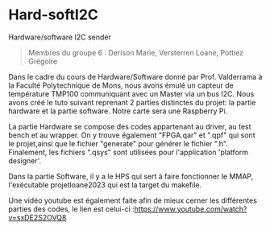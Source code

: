 # Hard-softI2C
Hardware/software I2C sender
> Membres du groupe 6 : Derison Marie, Versterren Loane, Pottiez Grégoire

Dans le cadre du cours de Hardware/Software donné par Prof. Valderrama à la Faculté Polytechnique de Mons, nous avons émulé un capteur de température TMP100 communiquant avec un Master via un bus I2C.  Nous avons créé le tuto suivant reprenant 2 parties distinctes du projet: la partie hardware et la partie software. Notre carte sera une Raspberry Pi.

La partie Hardware se compose des codes appartenant au driver, au test bench et au wrapper. On y trouve également "FPGA.qar" et ".qpf" qui sont le projet,ainsi que le fichier "generate" pour générer le fichier ".h". Finalement, les fichiers ".qsys" sont utilisées pour l'application 'platform designer'.

Dans la partie Software, il y a le HPS qui sert à faire fonctionner le MMAP, l'exécutable projetloane2023 qui est la target du makefile.

Une vidéo youtube est également faite afin de mieux cerner les différentes parties des codes, le lien est celui-ci :https://www.youtube.com/watch?v=sxDE2S2OVQ8 



